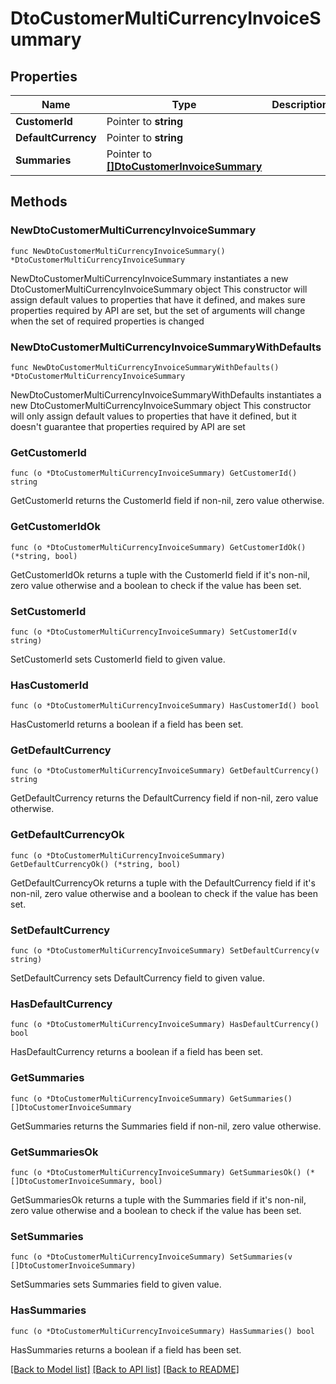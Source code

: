 # DtoCustomerMultiCurrencyInvoiceSummary

## Properties

Name | Type | Description | Notes
------------ | ------------- | ------------- | -------------
**CustomerId** | Pointer to **string** |  | [optional] 
**DefaultCurrency** | Pointer to **string** |  | [optional] 
**Summaries** | Pointer to [**[]DtoCustomerInvoiceSummary**](DtoCustomerInvoiceSummary.md) |  | [optional] 

## Methods

### NewDtoCustomerMultiCurrencyInvoiceSummary

`func NewDtoCustomerMultiCurrencyInvoiceSummary() *DtoCustomerMultiCurrencyInvoiceSummary`

NewDtoCustomerMultiCurrencyInvoiceSummary instantiates a new DtoCustomerMultiCurrencyInvoiceSummary object
This constructor will assign default values to properties that have it defined,
and makes sure properties required by API are set, but the set of arguments
will change when the set of required properties is changed

### NewDtoCustomerMultiCurrencyInvoiceSummaryWithDefaults

`func NewDtoCustomerMultiCurrencyInvoiceSummaryWithDefaults() *DtoCustomerMultiCurrencyInvoiceSummary`

NewDtoCustomerMultiCurrencyInvoiceSummaryWithDefaults instantiates a new DtoCustomerMultiCurrencyInvoiceSummary object
This constructor will only assign default values to properties that have it defined,
but it doesn't guarantee that properties required by API are set

### GetCustomerId

`func (o *DtoCustomerMultiCurrencyInvoiceSummary) GetCustomerId() string`

GetCustomerId returns the CustomerId field if non-nil, zero value otherwise.

### GetCustomerIdOk

`func (o *DtoCustomerMultiCurrencyInvoiceSummary) GetCustomerIdOk() (*string, bool)`

GetCustomerIdOk returns a tuple with the CustomerId field if it's non-nil, zero value otherwise
and a boolean to check if the value has been set.

### SetCustomerId

`func (o *DtoCustomerMultiCurrencyInvoiceSummary) SetCustomerId(v string)`

SetCustomerId sets CustomerId field to given value.

### HasCustomerId

`func (o *DtoCustomerMultiCurrencyInvoiceSummary) HasCustomerId() bool`

HasCustomerId returns a boolean if a field has been set.

### GetDefaultCurrency

`func (o *DtoCustomerMultiCurrencyInvoiceSummary) GetDefaultCurrency() string`

GetDefaultCurrency returns the DefaultCurrency field if non-nil, zero value otherwise.

### GetDefaultCurrencyOk

`func (o *DtoCustomerMultiCurrencyInvoiceSummary) GetDefaultCurrencyOk() (*string, bool)`

GetDefaultCurrencyOk returns a tuple with the DefaultCurrency field if it's non-nil, zero value otherwise
and a boolean to check if the value has been set.

### SetDefaultCurrency

`func (o *DtoCustomerMultiCurrencyInvoiceSummary) SetDefaultCurrency(v string)`

SetDefaultCurrency sets DefaultCurrency field to given value.

### HasDefaultCurrency

`func (o *DtoCustomerMultiCurrencyInvoiceSummary) HasDefaultCurrency() bool`

HasDefaultCurrency returns a boolean if a field has been set.

### GetSummaries

`func (o *DtoCustomerMultiCurrencyInvoiceSummary) GetSummaries() []DtoCustomerInvoiceSummary`

GetSummaries returns the Summaries field if non-nil, zero value otherwise.

### GetSummariesOk

`func (o *DtoCustomerMultiCurrencyInvoiceSummary) GetSummariesOk() (*[]DtoCustomerInvoiceSummary, bool)`

GetSummariesOk returns a tuple with the Summaries field if it's non-nil, zero value otherwise
and a boolean to check if the value has been set.

### SetSummaries

`func (o *DtoCustomerMultiCurrencyInvoiceSummary) SetSummaries(v []DtoCustomerInvoiceSummary)`

SetSummaries sets Summaries field to given value.

### HasSummaries

`func (o *DtoCustomerMultiCurrencyInvoiceSummary) HasSummaries() bool`

HasSummaries returns a boolean if a field has been set.


[[Back to Model list]](../README.md#documentation-for-models) [[Back to API list]](../README.md#documentation-for-api-endpoints) [[Back to README]](../README.md)


